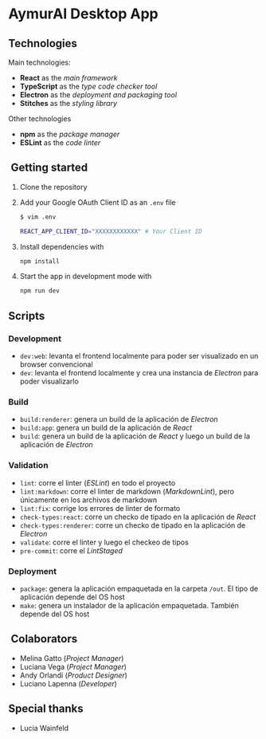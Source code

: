 # AymurAI Desktop App

## Technologies

Main technologies:

- **React** as the _main framework_
- **TypeScript** as the _type code checker tool_
- **Electron** as the _deployment and packaging tool_
- **Stitches** as the _styling library_

Other technologies

- **npm** as the _package manager_
- **ESLint** as the _code linter_

##  Getting started

1. Clone the repository
1. Add your Google OAuth Client ID as an `.env` file

    ```bash
    $ vim .env
    
    REACT_APP_CLIENT_ID="XXXXXXXXXXXX" # Your Client ID
    ```

1. Install dependencies with

    ```bash
    npm install
    ```

1. Start the app in development mode with

    ```bash
    npm run dev
    ```

## Scripts

### Development

- `dev:web`: levanta el frontend localmente para poder ser visualizado en un
browser convencional
- `dev`: levanta el frontend localmente y crea una instancia de _Electron_ para
poder visualizarlo

### Build

- `build:renderer`: genera un build de la aplicación de _Electron_
- `build:app`: genera un build de la aplicación de _React_
- `build`: genera un build de la aplicación de _React_ y luego un build de la
aplicación de _Electron_

### Validation

- `lint`: corre el linter (_ESLint_) en todo el proyecto
- `lint:markdown`: corre el linter de markdown (_MarkdownLint_), pero
únicamente en los archivos de markdown
- `lint:fix`: corrige los errores de linter de formato
- `check-types:react`: corre un checko de tipado en la aplicación de _React_
- `check-types:renderer`: corre un checko de tipado en la aplicación de
_Electron_
- `validate`: corre el linter y luego el checkeo de tipos
- `pre-commit`: corre el _LintStaged_

### Deployment

- `package`: genera la aplicación empaquetada en la carpeta `/out`. El tipo de
aplicación depende del OS host
- `make`: genera un instalador de la aplicación empaquetada. También depende del
OS host

##  Colaborators

- Melina Gatto (_Project Manager_)
- Luciana Vega (_Project Manager_)
- Andy Orlandi (_Product Designer_)
- Luciano Lapenna (_Developer_)

## Special thanks

- Lucia Wainfeld
